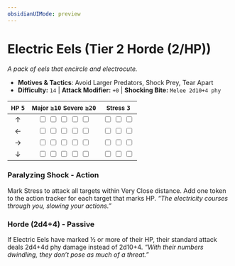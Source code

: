 ```yaml
---
obsidianUIMode: preview
---
```

# Electric Eels (Tier 2 Horde (2/HP))

*A pack of eels that encircle and electrocute.*

- **Motives & Tactics**: Avoid Larger Predators, Shock Prey, Tear Apart
- **Difficulty:** `14` | **Attack Modifier:** `+0` | **Shocking Bite:** `Melee 2d10+4 phy`

| <small>HP</small> `5` | <small>Major</small> `≥10` <small>Severe</small> `≥20` | <small>Stress</small> `3` |
|:-:|:-:|:-:|
| ↑ |  <input type="checkbox" unchecked id="6b85a9f5"> <input type="checkbox" unchecked id="af503c6a"> <input type="checkbox" unchecked id="d3514345"> <input type="checkbox" unchecked id="5daf4a5a"> <input type="checkbox" unchecked id="b7b40279"> |  <input type="checkbox" unchecked id="40c08c40"> <input type="checkbox" unchecked id="046837a9"> <input type="checkbox" unchecked id="f95dcf00"> |
| ← |  <input type="checkbox" unchecked id="1ca21a60"> <input type="checkbox" unchecked id="e1d43331"> <input type="checkbox" unchecked id="6515eed7"> <input type="checkbox" unchecked id="a842dfcd"> <input type="checkbox" unchecked id="1b12a8e6"> |  <input type="checkbox" unchecked id="aa7fd97c"> <input type="checkbox" unchecked id="e7ae3f9e"> <input type="checkbox" unchecked id="dd222ff4"> |
| → |  <input type="checkbox" unchecked id="9da42275"> <input type="checkbox" unchecked id="1ef951e7"> <input type="checkbox" unchecked id="6302b456"> <input type="checkbox" unchecked id="49d50a22"> <input type="checkbox" unchecked id="589c08aa"> |  <input type="checkbox" unchecked id="bf6f23cd"> <input type="checkbox" unchecked id="1a1f4e2d"> <input type="checkbox" unchecked id="ebdb29f6"> |
| ↓ |  <input type="checkbox" unchecked id="0228c670"> <input type="checkbox" unchecked id="19625f9b"> <input type="checkbox" unchecked id="89c6357b"> <input type="checkbox" unchecked id="6eb5f36c"> <input type="checkbox" unchecked id="f6605f9b"> |  <input type="checkbox" unchecked id="799bb89e"> <input type="checkbox" unchecked id="5afdab05"> <input type="checkbox" unchecked id="e7ff3207"> |

### Paralyzing Shock - Action

Mark Stress to attack all targets within Very Close distance. Add one token to the action tracker for each target that marks HP. *“The electricity courses through you, slowing your actions.”*

### Horde (2d4+4) - Passive

If Electric Eels have marked ½ or more of their HP, their standard attack deals 2d4+4d phy damage instead of 2d10+4. *“With their numbers dwindling, they don’t pose as much of a threat.”*